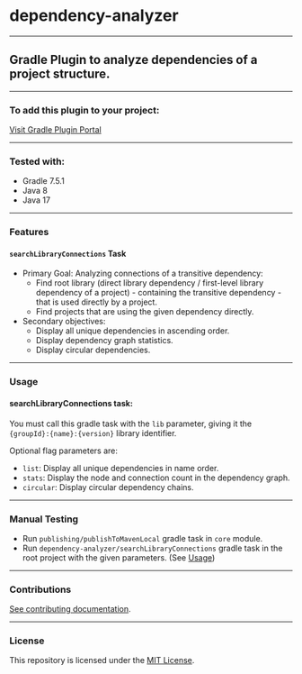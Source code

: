 # dependency-analyzer

---

## Gradle Plugin to analyze dependencies of a project structure.

---

### To add this plugin to your project:
[Visit Gradle Plugin Portal](https://plugins.gradle.org/plugin/hu.web220.dependency-analyzer)

---

### Tested with:
- Gradle 7.5.1
- Java 8
- Java 17

---

### Features

#### `searchLibraryConnections` Task 
- Primary Goal: Analyzing connections of a transitive dependency:
  - Find root library (direct library dependency / first-level library dependency of a project) - containing the transitive dependency -
  that is used directly by a project.
  - Find projects that are using the given dependency directly.
- Secondary objectives:
  - Display all unique dependencies in ascending order.
  - Display dependency graph statistics.
  - Display circular dependencies.

---

### <a name="usage"></a>Usage

#### searchLibraryConnections task:
You must call this gradle task with the `lib` parameter,
giving it the `{groupId}:{name}:{version}` library identifier.

Optional flag parameters are:
- `list`: Display all unique dependencies in name order.
- `stats`: Display the node and connection count
in the dependency graph.
- `circular`: Display circular dependency chains.

---

### Manual Testing
- Run `publishing/publishToMavenLocal` gradle task
in `core` module.
- Run `dependency-analyzer/searchLibraryConnections` gradle task
in the root project with the given parameters. (See [Usage](#usage))

---

### Contributions
[See contributing documentation](CONTRIBUTING.md).

---

### License
This repository is licensed under the [MIT License](LICENSE).